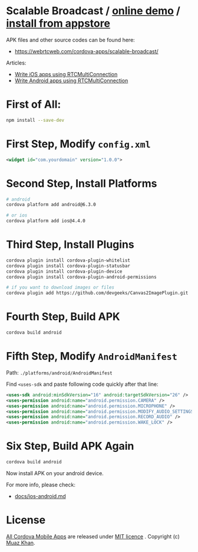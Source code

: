# Scalable Broadcast / [online demo](https://rtcmulticonnection.herokuapp.com/demos/Scalable-Broadcast.html) / [install from appstore](https://play.google.com/store/apps/details?id=com.webrtc.scalablebroadcast)

APK files and other source codes can be found here:

* https://webrtcweb.com/cordova-apps/scalable-broadcast/

Articles:

* [Write iOS apps using RTCMultiConnection](https://www.rtcmulticonnection.org/docs/Write-iOS-Apps/)
* [Write Android apps using RTCMultiConnection](https://www.rtcmulticonnection.org/docs/Write-Android-Apps/)

# First of All:

```sh
npm install --save-dev
```

# First Step, Modify `config.xml`

```xml
<widget id="com.yourdomain" version="1.0.0">
```

# Second Step, Install Platforms

```sh
# android
cordova platform add android@6.3.0

# or ios
cordova platform add ios@4.4.0
```

# Third Step, Install Plugins

```sh
cordova plugin install cordova-plugin-whitelist
cordova plugin install cordova-plugin-statusbar
cordova plugin install cordova-plugin-device
cordova plugin install cordova-plugin-android-permissions

# if you want to download images or files
cordova plugin add https://github.com/devgeeks/Canvas2ImagePlugin.git
```

# Fourth Step, Build APK

```sh
cordova build android
```

# Fifth Step, Modify `AndroidManifest`

Path: `./platforms/android/AndroidManifest`

Find `<uses-sdk` and paste following code quickly after that line:

```xml
<uses-sdk android:minSdkVersion="16" android:targetSdkVersion="26" />
<uses-permission android:name="android.permission.CAMERA" />
<uses-permission android:name="android.permission.MICROPHONE" />
<uses-permission android:name="android.permission.MODIFY_AUDIO_SETTINGS" />
<uses-permission android:name="android.permission.RECORD_AUDIO" />
<uses-permission android:name="android.permission.WAKE_LOCK" />
```

# Six Step, Build APK Again

```sh
cordova build android
```

Now install APK on your android device.

For more info, please check:

* [docs/ios-android.md](https://github.com/muaz-khan/RTCMultiConnection/blob/master/docs/ios-android.md)

# License

[All Cordova Mobile Apps](https://github.com/muaz-khan/cordova-mobile-apps) are released under [MIT licence](https://www.webrtc-experiment.com/licence/) . Copyright (c) [Muaz Khan](https://plus.google.com/+MuazKhan).
